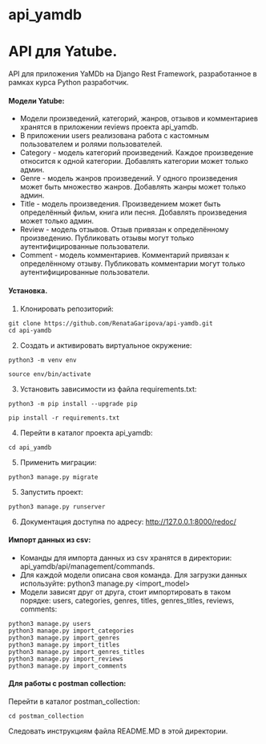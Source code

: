 # api_yamdb
# API для Yatube.
API для приложения YaMDb на Django Rest Framework, разработанное в рамках курса Python разработчик.
#### Модели Yatube:
*   Модели произведений, категорий, жанров, отзывов и комментариев хранятся в приложении reviews проекта api_yamdb.
*   В приложении users реализована работа с кастомным пользователем и ролями пользователей.
*   Category - модель категорий произведений. Каждое произведение относится к одной категории. Добавлять категории может только админ.
*   Genre - модель жанров произведений. У одного произведения может быть множество жанров. Добавлять жанры может только админ.
*   Title - модель произведения. Произведением может быть определённый фильм, книга или песня. Добавлять произведения может только админ.
*   Review - модель отзывов. Отзыв привязан к определённому произведению. Публиковать отзывы могут только аутентифицированные пользователи.
*   Comment - модель комментариев. Комментарий привязан к определённому отзыву. Публиковать комментарии могут только аутентифицированные пользователи.
#### Установка.
1. Клонировать репозиторий:
```
git clone https://github.com/RenataGaripova/api-yamdb.git
cd api-yamdb
```
2. Cоздать и активировать виртуальное окружение:
```
python3 -m venv env
```
```
source env/bin/activate
```
3. Установить зависимости из файла requirements.txt:
```
python3 -m pip install --upgrade pip
```
```
pip install -r requirements.txt
```
4. Перейти в каталог проекта api_yamdb:
```
cd api_yamdb
```
5. Применить миграции:
```
python3 manage.py migrate
```
5. Запустить проект:
```
python3 manage.py runserver
```
6. Документация доступна по адресу: http://127.0.0.1:8000/redoc/

#### Импорт данных из csv:
*   Команды для импорта данных из csv хранятся в директории: api_yamdb/api/management/commands.
*   Для каждой модели описана своя команда. Для загрузки данных используйте: python3 manage.py <import_model>
*   Модели зависят друг от друга, стоит импортировать в таком порядке: users, categories, genres, titles, genres_titles, reviews, comments:
```
python3 manage.py users
python3 manage.py import_categories
python3 manage.py import_genres
python3 manage.py import_titles
python3 manage.py import_genres_titles
python3 manage.py import_reviews
python3 manage.py import_comments
```

#### Для работы с postman collection:
Перейти в каталог postman_collection:
```
cd postman_collection
```
Следовать инструкциям файла README.MD в этой директории.
